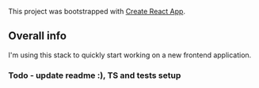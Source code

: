 This project was bootstrapped with [Create React App](https://github.com/facebook/create-react-app).

## Overall info

I'm using this stack to quickly start working on a new frontend application.

### Todo - update readme :), TS and tests setup
